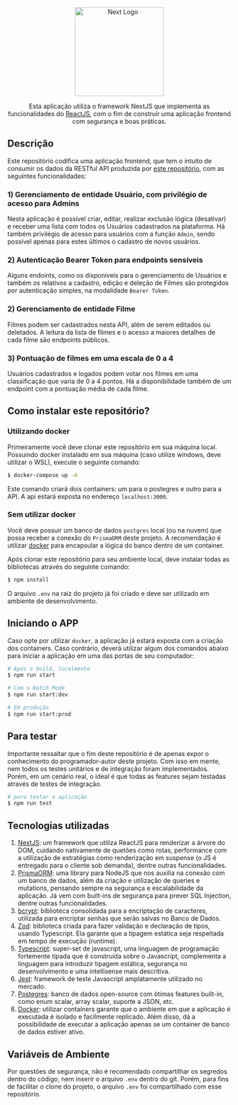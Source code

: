 <p align="center">
  <a href="https://nextjs.org/" target="blank"><img src="https://seeklogo.com/images/N/next-js-logo-7929BCD36F-seeklogo.com.png" width="200" alt="Next Logo" /></a>
</p>

[circleci-image]: https://img.shields.io/circleci/build/github/nestjs/nest/master?token=abc123def456
[circleci-url]: https://circleci.com/gh/nestjs/nest

  <p align="center">Esta aplicação utiliza o framework NextJS que implementa as funcionalidades do <a href="https://react.dev/" target="_blank">ReactJS</a>, com o fim de construir uma aplicação frontend com segurança e boas práticas.</p>
    <p align="center">
    
## Descrição
Este repositório codifica uma aplicação frontend, que tem o intuito de consumir os dados da RESTful API produzida por [este repositório](https://github.com/jgsneves/imdb-nestjs-api), com as seguintes funcionalidades:
### 1) Gerenciamento de entidade Usuário, com privilégio de acesso para Admins
Nesta aplicação é possível criar, editar, realizar exclusão lógica (desativar) e receber uma lista com todos os Usuários cadastrados na plataforma. Há também privilégio de acesso para usuários com a função `Admin`, sendo possível apenas para estes últimos o cadastro de novos usuários.
### 2) Autenticação Bearer Token para endpoints sensíveis
Alguns endoints, como os disponíveis para o gerenciamento de Usuários e também os relativos a cadastro, edição e deleção de Filmes são protegidos por autenticação simples, na modalidade `Bearer Token`.
### 2) Gerenciamento de entidade Filme
Filmes podem ser cadastrados nesta API, além de serem editados ou deletados. A leitura da lista de filmes e o acesso a maiores detalhes de cada filme são endpoints públicos.
### 3) Pontuação de filmes em uma escala de 0 a 4
Usuários cadastrados e logados podem votar nos filmes em uma classificação que varia de 0 a 4 pontos. Há a disponibilidade também de um endpoint com a pontuação média de cada filme.

## Como instalar este repositório?
### Utilizando docker
Primeiramente você deve clonar este repositório em sua máquina local. Possuindo docker instalado em sua máquina (caso utilize windows, deve utilizar o WSL), execute o seguinte comando:
```bash
$ docker-compose up -d
```
Este comando criará dois containers: um para o postegres e outro para a API. A api estará exposta no endereço `localhost:3000`.

### Sem utilizar docker

Você deve possuir um banco de dados `postgres` local (ou na nuvem) que possa receber a conexão do `PrismaORM` deste projeto. A recomendação é utilizar [docker](https://hub.docker.com/_/postgres) para encapsular a lógica do banco dentro de um container.

Após clonar este repositório para seu ambiente local, deve instalar todas as bibliotecas através do seguinte comando:
```bash
$ npm install
```
O arquivo `.env` na raiz do projeto já foi criado e deve ser utilizado em ambiente de desenvolvimento.

## Iniciando o APP
Caso opte por utilizar `docker`, a aplicação já estará exposta com a criação dos containers. Caso contrário, deverá utilizar algum dos comandos abaixo para iniciar a aplicação em uma das portas de seu computador:
```bash
# Após o build, localmente
$ npm run start

# Com o Watch Mode
$ npm run start:dev

# Em produção
$ npm run start:prod
```
## Para testar
Importante ressaltar que o fim deste repositório é de apenas expor o conhecimento do programador-autor deste projeto. Com isso em mente, nem todos os testes unitários e de integração foram implementados. Porém, em um cenário real, o ideal é que todas as features sejam testadas através de testes de integração.
```bash
# para testar a aplicação
$ npm run test
```

## Tecnologias utilizadas

 1. [NextJS](https://nestjs.com/): um framework que utiliza ReactJS para renderizar a árvore do DOM, cuidando nativamente de quetões como rotas, performance com a utilização de estratégias como renderização em suspense (o JS é entregado para o cliente sob demanda), dentre outras funcionalidades.
 2. [PrismaORM](https://www.prisma.io/): uma library para NodeJS que nos auxilia na conexão com um banco de dados, além da criação e utilização de queries e mutations, pensando sempre na segurança e escalabilidade da aplicação. Já vem com built-ins de segurança para prever SQL Injection, dentre outras funcionalidades.
 3. [bcrypt](https://www.npmjs.com/package/bcrypt): biblioteca consolidada para a encriptação de caracteres, utilizada para encriptar senhas que serão salvas no Banco de Dados.
 4. [Zod](https://zod.dev/): biblioteca criada para fazer validação e declaração de tipos, usando Typescript. Ela garante que a tipagem estática seja respeitada em tempo de execução (runtime).
 5. [Typescript](https://www.typescriptlang.org/): super-set de javascript, uma linguagem de programação fortemente tipada que é construída sobre o Javascript, complementa a linguagem para introduzir tipagem estática, segurança no desenvolvimento e uma intellisense mais descritiva.
 6. [Jest](https://jestjs.io/pt-BR/): framework de teste Javascript amplatamente utilizado no mercado.
 7. [Postegres](https://www.postgresql.org/): banco de dados open-source com ótimas features built-in, como enum scalar, array scalar, suporte a JSON, etc.
 8. [Docker](https://www.docker.com/): utilizar containers garante que o ambiente em que a aplicação é executada é isolado e facilmente replicado. Além disso, dá a possibilidade de executar a aplicação apenas se um container de banco de dados estiver ativo.

## Variáveis de Ambiente
Por questões de segurança, não é recomendado compartilhar os segredos dentro do código, nem inserir o arquivo `.env` dentro do git. Porém, para fins de facilitar o clone do projeto, o arquivo `.env` foi compartilhado com esse repositório.
